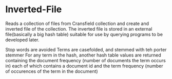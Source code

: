 # Inverted-File
Reads a collection of files from Cransfield collection and create and inverted file of the collection. The inverted file is stored in an external file(basically a big hash table) suitable for use by querying programs to be developed later.

Stop words are avoided
Terms are casefolded, and stemmed with teh porter stemmer
For any term in the hash, another hash table values are returned containing the document frequency (number of documents the term occurs in) each of which contains a document id and the term frequency (number of occurences of the term in the document)
























